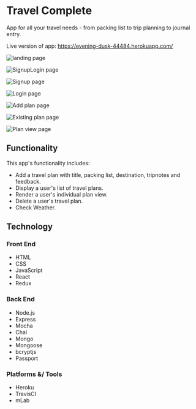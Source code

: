 # Travel Complete
App for all your travel needs - from packing list to trip planning to journal entry.
<p>Live version of app:  <a href="https://evening-dusk-44484.herokuapp.com/">https://evening-dusk-44484.herokuapp.com/</a></p>

![landing page]()

![SignupLogin page]()

![Signup page]()

![Login page]()

![Add plan page]()

![Existing plan page]()

![Plan view page]()

<h2>Functionality</h2>
<p>This app's functionality includes:</p>
<ul>
	<li>Add a travel plan with title, packing list, destination, tripnotes and feedback.</li>
	<li>Display a user's list of travel plans.</li>
	<li>Render a user's individual plan view.</li>
	<li>Delete a user's travel plan.</li>
	<li>Check Weather.</li>
</ul>

<h2>Technology</h2>
<h3>Front End</h3>
<ul>
	<li>HTML</li>
	<li>CSS</li>
	<li>JavaScript</li>
	<li>React</li>
	<li>Redux</li>
</ul>

<h3>Back End</h3>
<ul>
	<li>Node.js</li>
	<li>Express</li>
	<li>Mocha</li>
	<li>Chai</li>
	<li>Mongo</li>
	<li>Mongoose</li>
	<li>bcryptjs</li>
	<li>Passport</li>
</ul>

<h3>Platforms &/ Tools</h3>
<ul>
	<li>Heroku</li>
  <li>TravisCI</li>
	<li>mLab</li>
</ul>


